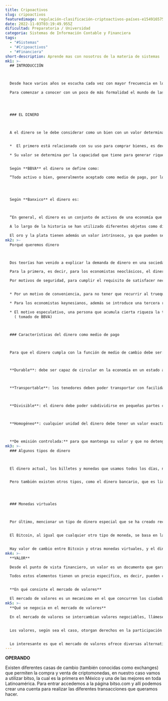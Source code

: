 ```yaml
---
title: Cripoactivos
slug: cripoactivos
featuredimage: regulación-clasificación-criptoactivos-países-e1549165756888.jpg
date: 2022-11-03T03:19:49.955Z
dificultad: Preparatoria / Universidad
categoria: Sistemas de Información Contable y Financiera
tags:
  - "#Sistemas"
  - "#Cripoactivos"
  - "#Financiera"
short-description: Aprende mas con nosotros de la materia de sistemas
mk1: >-
  ## INTRODUCCIÓN



  Desde hace varios años se escucha cada vez con mayor frecuencia en los medios de comunicación y en la vida cotidiana en general palabras como: criptomoneda, bitcoin, criptoactivos, blockchain, entre otras; todas ellas relacionadas con monedas de tipo virtual.

  Para comenzar a conocer con un poco de más formalidad el mundo de las criptomonedas debemos primeramente conocer algunos conceptos básicos sobre el dinero y el valor




  ### EL DINERO



  A el dinero se le debe considerar como un bien con un valor determinado por dos factores:


  *  El primero está relacionado con su uso para comprar bienes, es decir, el valor que tiene por la relación de intercambio que tiene con otros bienes.

  * Su valor se determina por la capacidad que tiene para generar riqueza. El capital es la riqueza que sirve para crear más riqueza, por lo tanto, el dinero se considera como capital pues se emplea para ganar más dinero.


  Según **BBVA** el dinero se define como:

  “Todo activo o bien, generalmente aceptado como medio de pago, por los agentes económicos para sus intercambios. El dinero aparece en la historia como consecuencia de la ineficiencia del trueque que empezó a producirse en el neolítico cuando comenzaron los primeros asentamientos humanos”.




  Según **Banxico** el dinero es:



  “En general, el dinero es un conjunto de activos de una economía que las personas regularmente están dispuestas a usar como medio de pago para comprar y vender bienes y servicios. 

  A lo largo de la historia se han utilizado diferentes objetos como dinero. Las piezas de metal como el oro y la plata fueron usadas ampliamente porque se conservan bien y es fácil transportarlos. 

  El oro y la plata tienen además un valor intrínseco, ya que pueden ser usados para joyería. Actualmente, es mucho más frecuente que no tenga valor intrínseco, como los billetes. Al dinero sin valor intrínseco se le conoce como dinero fiduciario. La gente acepta el dinero porque confía en que lo podrá usar en otras transacciones”.
mk2: >-
  Porqué queremos dinero



  Dos teorías han venido a explicar la demanda de dinero en una sociedad: la teoría neoclásica y la keynesiana. 

  Para la primera, es decir, para los economistas neoclásicos, el dinero se demanda por dos razones fundamentales:

  Por motivos de seguridad, para cumplir el requisito de satisfacer necesidades futuras.


  * Por un motivo de conveniencia, para no tener que recurrir al trueque en nuestras necesidades de transacción. 

  * Para los economistas keynesianos, además se introduce una tercera razón que sería:

  * El motivo especulativo, una persona que acumula cierta riqueza la tendrá diversificada entre otros bienes, y querrá disponer de cierta cantidad de dinero. 
    ( tomado de BBVA)



  ### Características del dinero como medio de pago



  Para que el dinero cumpla con la función de medio de cambio debe ser:



  **Durable**: debe ser capaz de circular en la economía en un estado aceptable por un tiempo razonable.



  **Transportable**: los tenedores deben poder transportar con facilidad dinero con un valor sustancial.



  **Divisible**: el dinero debe poder subdividirse en pequeñas partes con facilidad sin que pierda su valor, para que su valor pueda aproximarse al de cualquier mercancía.



  **Homogéneo**: cualquier unidad del dinero debe tener un valor exactamente igual al de las demás.



  **De emisión controlada:** para que mantenga su valor y que no detenga la economía porque la oferta de dinero es insuficiente (limitada). Esto implica que es necesario evitar su falsificación.
mk3: >-
  ### Algunos tipos de dinero



  El dinero actual, los billetes y monedas que usamos todos los días, no tienen valor de cambio respecto al oro, es decir, desde que se abandonó el patrón oro en la década del 70, el dinero que mundialmente circula y el que se crea nuevo es dinero fiduciario, lo que significa que tienen valor debido a su declaración como dinero por el Estado y también en el crédito y la confianza que inspira.


  Pero también existen otros tipos, como el dinero bancario, que es liquidez inmediata que tenemos en depósitos bancarios, comúnmente llamados cuentas de ahorro o cuentas corrientes y que no son mas que registros electrónicos en un ordenador.




  ### Monedas virtuales



  Por último, mencionar un tipo de dinero especial que se ha creado recientemente basado en algoritmos matemáticos y que no está respaldado por ningún tipo de banco central, estas monedas son las llamadas Criptomonedas, de las cuales, el Bitcoin es la más conocidas por su seguridad y valor en el mercado.


  El Bitcoin, al igual que cualquier otro tipo de moneda, se basa en la confianza de la comunidad de que se puede intercambiar por bienes y servicios y por la tecnología blockchain que lo respalda. Este dinero no tiene contrapartida como el dinero estándar en monedas o billetes, sino que son registros informáticos que se guardan en monederos virtuales ubicados en servidores alrededor de todo el mundo.


  Hay valor de cambio entre Bitcoin y otras monedas virtuales, y el dinero fiduciario. Pueden checar la página: https://www.plus500.es/Instruments/BTCUSD y ver tipos de cambio con respecto al dólar.
mk4: >-
  **VALOR**

  Desde el punto de vista financiero, un valor es un documento que garantiza derechos económicos a aquel que lo posee. Así, es posible hacer referencia a valores como las acciones de una empresa, bonos emitidos por un país, cheques, letras, etc. 

  Todos estos elementos tienen un precio específico, es decir, pueden comercializarse libremente en el mercado.


  **En qué consiste el mercado de valores**

  El mercado de valores es un mecanismo en el que concurren los ciudadanos y empresas para invertir en valores que le produzcan eventualmente una ganancia o para captar recursos financieros de aquellos que lo tienen disponible.
mk5: >-
  **Qué se negocia en el mercado de valores**

  En el mercado de valores se intercambian valores negociables, llámese acciones, bonos, instrumentos de corto plazo, etc., desde su emisión, primera colocación, transferencia, hasta la extinción del título. 


  Los valores, según sea el caso, otorgan derechos en la participación en las ganancias de la empresa (dividendos), en la adopción de acuerdos sociales (derecho al voto en las Juntas Generales de Accionistas), o a recibir pagos periódicos de intereses.


  Lo interesante es que el mercado de valores ofrece diversas alternativas de financiamiento e inversión de acuerdo a las necesidades que puedan tener los emisores o los inversores, en términos de rendimiento, liquidez y riesgo.
---
```

**OPERANDO**


Existen diferentes casas de cambio (también conocidas como exchanges) que permiten la compra y venta de criptomonedas, en nuestro caso vamos a utilizar bitso, la cual es la primera en México y una de las mejores en toda Latinoamérica.
Para entrar accedemos a la página bitso.com y allí podemos crear una cuenta para realizar las diferentes transacciones que queramos hacer.